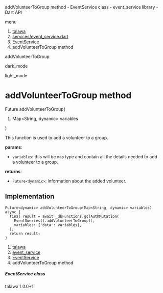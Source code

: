 




addVolunteerToGroup method - EventService class - event\_service library - Dart API







menu

1. [talawa](../../index.html)
2. [services/event\_service.dart](../../services_event_service/services_event_service-library.html)
3. [EventService](../../services_event_service/EventService-class.html)
4. addVolunteerToGroup method

addVolunteerToGroup


dark\_mode

light\_mode




# addVolunteerToGroup method


Future
addVolunteerToGroup(

1. Map<String, dynamic> variables

)

This function is used to add a volunteer to a group.

**params**:

* `variables`: this will be `map` type and contain all the details needed to add a volunteer to a group.

**returns**:

* `Future<dynamic>`: Information about the added volunteer.

## Implementation

```
Future<dynamic> addVolunteerToGroup(Map<String, dynamic> variables) async {
  final result = await _dbFunctions.gqlAuthMutation(
    EventQueries().addVolunteerToGroup(),
    variables: {'data': variables},
  );
  return result;
}
```

 


1. [talawa](../../index.html)
2. [event\_service](../../services_event_service/services_event_service-library.html)
3. [EventService](../../services_event_service/EventService-class.html)
4. addVolunteerToGroup method

##### EventService class





talawa
1.0.0+1






